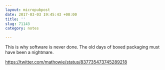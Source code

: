 ```yaml
---
layout: micropubpost
date: 2017-03-03 19:45:43 +00:00
title: ''
slug: 71143
category: notes

---
```

This is why software is never done. The old days of boxed packaging must have been a nightmare.

https://twitter.com/mathowie/status/837735473745289218
